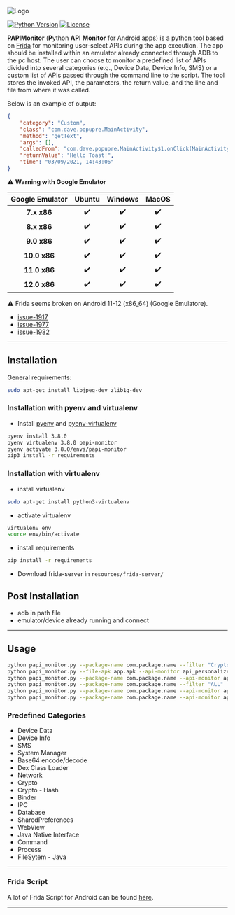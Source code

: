 ![Logo](https://raw.githubusercontent.com/Dado1513/PAPIMonitor/master/papi-monitor.png)

 
[![Python Version](https://img.shields.io/badge/Python-3.5%2B-green.svg?logo=python&logoColor=white)](https://www.python.org/downloads/)
[![License](https://img.shields.io/badge/license-MIT-blue.svg)](https://github.com/Dado1513/AndroidApiMonitoring/blob/master/LICENSE)

**PAPIMonitor** (**P**ython **API** **Monitor** for Android apps) is a python tool based on [Frida](https://frida.re/docs/android/) for monitoring user-select APIs during the app execution.
The app should be installed within an emulator already connected through ADB to the pc host.
The user can choose to monitor a predefined list of APIs divided into several categories (e.g., Device Data, Device Info, SMS) or a custom list of APIs passed through the command line to the script.
The tool stores the invoked API, the parameters, the return value, and the line and file from where it was called.

Below is an example of output:
```json
{   
    "category": "Custom", 
    "class": "com.dave.popupre.MainActivity", 
    "method": "getText", 
    "args": [], 
    "calledFrom": "com.dave.popupre.MainActivity$1.onClick(MainActivity.java:26)", 
    "returnValue": "Hello Toast!", 
    "time": "03/09/2021, 14:43:06"
}

```

:warning: **Warning with Google Emulator**

| Google Emulator        | Ubuntu                   | Windows                  | MacOS                    |
|:----------------------:|:------------------------:|:------------------------:|:------------------------:|
| **7.x x86**            | :heavy_check_mark:       | :heavy_check_mark:       | :heavy_check_mark:       |
| **8.x x86**            | :heavy_check_mark:       | :heavy_check_mark:       | :heavy_check_mark:       |
| **9.0 x86**            | :heavy_check_mark:       | :heavy_check_mark:       | :heavy_check_mark:       |
| **10.0 x86**           | :heavy_check_mark:       | :heavy_check_mark:       | :heavy_check_mark:       |
| **11.0 x86**        | :heavy_check_mark:          | :heavy_check_mark:       | :heavy_check_mark:       |
| **12.0 x86**        | :heavy_check_mark:          | :heavy_check_mark:       | :heavy_check_mark:       |

:warning: Frida seems broken on Android 11-12 (x86_64) (Google Emulatore). 
- [issue-1917](https://github.com/frida/frida/issues/1917)
- [issue-1977](https://github.com/frida/frida/issues/1977)
- [issue-1982](https://github.com/frida/frida/issues/1982)

---

## Installation
General requirements:
```bash
sudo apt-get install libjpeg-dev zlib1g-dev
```

### Installation with pyenv and virtualenv
- Install [pyenv](https://github.com/pyenv/pyenv) and [pyenv-virtualenv](https://github.com/pyenv/pyenv-virtualenv)
```bash
pyenv install 3.8.0
pyenv virtualenv 3.8.0 papi-monitor
pyenv activate 3.8.0/envs/papi-monitor
pip3 install -r requirements
```

### Installation with virtualenv

- install virtualenv

```bash
sudo apt-get install python3-virtualenv
```
- activate virtualenv
```bash
virtualenv env
source env/bin/activate
```
- install requirements

```bash
pip install -r requirements
```

- Download frida-server in `resources/frida-server/`

## Post Installation
- adb in path file
- emulator/device already running and connect

---

## Usage

```bash
python papi_monitor.py --package-name com.package.name --filter "Crypto"
python papi_monitor.py --file-apk app.apk --api-monitor api_personalized.json
python papi_monitor.py --package-name com.package.name --api-monitor api_personalized.json
python papi_monitor.py --package-name com.package.name --filter "ALL"
python papi_monitor.py --package-name com.package.name --api-monitor api_personalized.json --store-script True --filter "Crypto" "Crypto - Hash"
python papi_monitor.py --package-name com.package.name --api-monitor api_personalized.json --pinning-bypass --antiroot-bypass     
```

### Predefined Categories
- Device Data
- Device Info
- SMS
- System Manager
- Base64 encode/decode
- Dex Class Loader
- Network
- Crypto
- Crypto - Hash
- Binder
- IPC
- Database
- SharedPreferences
- WebView
- Java Native Interface
- Command
- Process
- FileSytem - Java


---

### Frida Script

A lot of Frida Script for Android can be found [here](https://github.com/Dado1513/frida-script-android).

---
